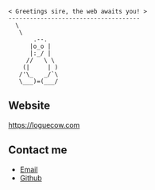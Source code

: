  ```_____________________________________
< Greetings sire, the web awaits you! >
 -------------------------------------
   \
    \
        .--.
       |o_o |
       |:_/ |
      //   \ \
     (|     | )
    /'\_   _/`\
    \___)=(___/
```
## Website

https://loguecow.com

## Contact me

<ul>
<li><a href="mailto:loguecow@protonmail.com" rel="me">Email</a>
<li><a href="https://github.com/loguecow" rel="me">Github</a>
</ul>
